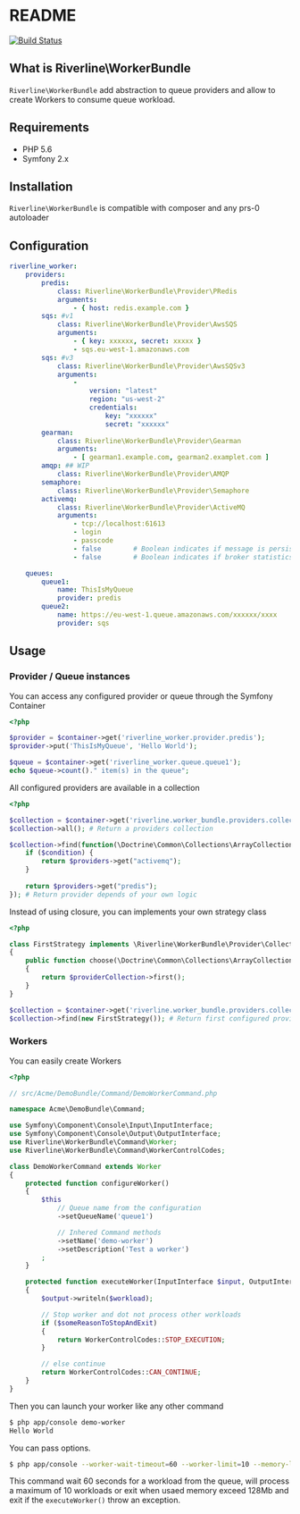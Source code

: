# README

[![Build Status](https://secure.travis-ci.org/rcambien/riverline-worker-bundle.png)](http://travis-ci.org/rcambien/riverline-worker-bundle)

## What is Riverline\WorkerBundle

``Riverline\WorkerBundle`` add abstraction to queue providers and allow to create Workers to consume queue workload.

## Requirements

* PHP 5.6
* Symfony 2.x

## Installation

``Riverline\WorkerBundle`` is compatible with composer and any prs-0 autoloader

## Configuration

```yml
riverline_worker:
    providers:
        predis:
            class: Riverline\WorkerBundle\Provider\PRedis
            arguments:
                - { host: redis.example.com }
        sqs: #v1
            class: Riverline\WorkerBundle\Provider\AwsSQS
            arguments:
                - { key: xxxxxx, secret: xxxxx }
                - sqs.eu-west-1.amazonaws.com
        sqs: #v3
            class: Riverline\WorkerBundle\Provider\AwsSQSv3
            arguments:
                -
                    version: "latest"
                    region: "us-west-2"
                    credentials:
                        key: "xxxxxx"
                        secret: "xxxxxx"
        gearman:
            class: Riverline\WorkerBundle\Provider\Gearman
            arguments:
                - [ gearman1.example.com, gearman2.examplet.com ]
        amqp: ## WIP
            class: Riverline\WorkerBundle\Provider\AMQP
        semaphore:
            class: Riverline\WorkerBundle\Provider\Semaphore
        activemq:
            class: Riverline\WorkerBundle\Provider\ActiveMQ
            arguments:
                - tcp://localhost:61613
                - login
                - passcode
                - false        # Boolean indicates if message is persistent
                - false        # Boolean indicates if broker statistics plugin is enabled http://activemq.apache.org/statisticsplugin.html

    queues:
        queue1:
            name: ThisIsMyQueue
            provider: predis
        queue2:
            name: https://eu-west-1.queue.amazonaws.com/xxxxxx/xxxx
            provider: sqs
```

## Usage

### Provider / Queue instances

You can access any configured provider or queue through the Symfony Container

```php
<?php

$provider = $container->get('riverline_worker.provider.predis');
$provider->put('ThisIsMyQueue', 'Hello World');

$queue = $container->get('riverline_worker.queue.queue1');
echo $queue->count()." item(s) in the queue";
```

All configured providers are available in a collection

```php
<?php

$collection = $container->get('riverline.worker_bundle.providers.collection');
$collection->all(); # Return a providers collection

$collection->find(function(\Doctrine\Common\Collections\ArrayCollection $providers) {
    if ($condition) {
        return $providers->get("activemq");
    }
    
    return $providers->get("predis"); 
}); # Return provider depends of your own logic

```

Instead of using closure, you can implements your own strategy class

```php
<?php

class FirstStrategy implements \Riverline\WorkerBundle\Provider\Collection\Strategy\StrategyInterface 
{    
    public function choose(\Doctrine\Common\Collections\ArrayCollection $providerCollection)
    {
        return $providerCollection->first();
    }
}

$collection = $container->get('riverline.worker_bundle.providers.collection');
$collection->find(new FirstStrategy()); # Return first configured provider
```

### Workers

You can easily create Workers

```php
<?php

// src/Acme/DemoBundle/Command/DemoWorkerCommand.php

namespace Acme\DemoBundle\Command;

use Symfony\Component\Console\Input\InputInterface;
use Symfony\Component\Console\Output\OutputInterface;
use Riverline\WorkerBundle\Command\Worker;
use Riverline\WorkerBundle\Command\WorkerControlCodes;

class DemoWorkerCommand extends Worker
{
    protected function configureWorker()
    {
        $this
            // Queue name from the configuration
            ->setQueueName('queue1')

            // Inhered Command methods
            ->setName('demo-worker')
            ->setDescription('Test a worker')
        ;
    }

    protected function executeWorker(InputInterface $input, OutputInterface $output, $workload)
    {
        $output->writeln($workload);

        // Stop worker and dot not process other workloads
        if ($someReasonToStopAndExit)
        {
            return WorkerControlCodes::STOP_EXECUTION;
        }

        // else continue
        return WorkerControlCodes::CAN_CONTINUE;
    }
}

```

Then you can launch your worker like any other command

```sh
$ php app/console demo-worker
Hello World
```

You can pass options.

```sh
$ php app/console --worker-wait-timeout=60 --worker-limit=10 --memory-limit=128 --worker-exit-on-exception
```

This command wait 60 seconds for a workload from the queue, will process a maximum of 10 workloads or exit when usaed memory exceed 128Mb and exit if the ``executeWorker()`` throw an exception.
